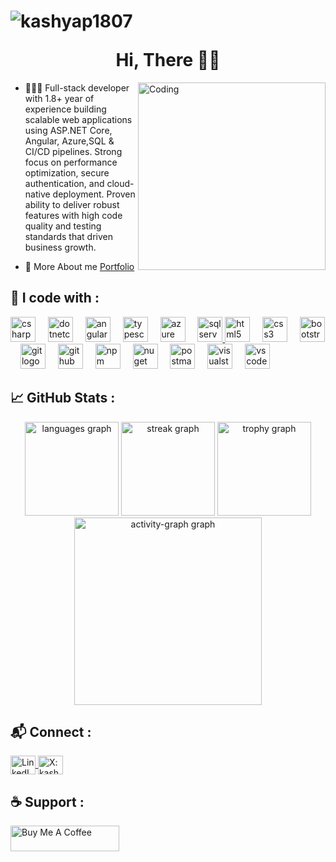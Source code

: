 
<h1 align="center"><p align="left"> <img src="https://komarev.com/ghpvc/?username=kashyap1807&label=Profile%20views&color=0e75b6&style=flat" alt="kashyap1807" /> </p>  Hi, There <span className="wave" role="img" aria-labelledby="wave">
                  👋🏻
                </span></h1>
                
<img align="right" alt="Coding" width="300" src="https://i.pinimg.com/originals/81/17/8b/81178b47a8598f0c81c4799f2cdd4057.gif">


- 👨🏻‍💻 Full-stack developer with 1.8+ year of experience building scalable web applications using ASP.NET Core, Angular, Azure,SQL & CI/CD pipelines. Strong focus on performance optimization, secure authentication, and cloud-native deployment. Proven ability to deliver robust features with high code quality and testing standards that driven business growth.

- 📃 More About me [Portfolio](https://kashyappportfolio.netlify.app/)



<h2 align="left">🌱 I code with :</h2>

<div align="left">
  <img src="https://cdn.jsdelivr.net/gh/devicons/devicon/icons/csharp/csharp-original.svg" height="40" alt="csharp logo"  />
  <img width="12" />
  <img src="https://cdn.jsdelivr.net/gh/devicons/devicon/icons/dotnetcore/dotnetcore-original.svg" height="40" alt="dotnetcore logo"  />
  <img width="12" />
  <img src="https://cdn.simpleicons.org/angular/DD0031" height="40" alt="angularjs logo"  />
  <img width="12" />
  <img src="https://cdn.simpleicons.org/typescript/3178C6" height="40" alt="typescript logo"  />
  <img width="12" />
  <img src="https://cdn.jsdelivr.net/gh/devicons/devicon/icons/azure/azure-original.svg" height="40" alt="azure logo"  />
  <img width="12" />
   <a href="https://learn.microsoft.com/en-us/sql/ssms/sql-server-management-studio-ssms" target="_blank" rel="noreferrer">
    <img src="https://www.edureka.co/blog/wp-content/uploads/2019/10/logo.png" alt="sql server management studio" width="40" height="40"/>
  </a>
  <img src="https://cdn.simpleicons.org/html5/E34F26" height="40" alt="html5 logo"  />
  <img width="12" />
  <img src="https://skillicons.dev/icons?i=css" height="40" alt="css3 logo"  />
  <img width="12" />
  <img src="https://cdn.simpleicons.org/bootstrap/7952B3" height="40" alt="bootstrap logo"  />
  <img width="12" />
  <img src="https://cdn.jsdelivr.net/gh/devicons/devicon/icons/git/git-original.svg" height="40" alt="git logo"  />
  <img width="12" />
  <img src="https://skillicons.dev/icons?i=github" height="40" alt="github logo"  />
  <img width="12" />
  <img src="https://cdn.jsdelivr.net/gh/devicons/devicon/icons/npm/npm-original-wordmark.svg" height="40" alt="npm logo"  />
  <img width="12" />
  <img src="https://cdn.simpleicons.org/nuget/004880" height="40" alt="nuget logo"  />
  <img width="12" />
  <img src="https://cdn.simpleicons.org/postman/FF6C37" height="40" alt="postman logo"  />
  <img width="12" />
  <img src="https://cdn.jsdelivr.net/gh/devicons/devicon/icons/visualstudio/visualstudio-plain.svg" height="40" alt="visualstudio logo"  />
  <img width="12" />
  <img src="https://cdn.jsdelivr.net/gh/devicons/devicon/icons/vscode/vscode-original.svg" height="40" alt="vscode logo"  />
</div>


<h2 align="left">📈 GitHub Stats :</h2>

<div align="center">
  <img src="https://github-readme-stats.vercel.app/api/top-langs?username=kashyap1807&locale=en&hide_title=false&layout=compact&card_width=320&langs_count=6&theme=nightowl&hide_border=true&order=2" height="150" alt="languages graph"  />
  <img src="https://streak-stats.demolab.com?user=kashyap1807&locale=en&mode=daily&theme=nightowl&hide_border=true&border_radius=10&date_format=j%20M%5B%20Y%5D&order=3" height="150" alt="streak graph"  />
  <img src="https://github-profile-trophy.vercel.app?username=kashyap1807&theme=darkhub&column=-1&row=1&margin-w=8&margin-h=8&no-bg=true&no-frame=true&order=4" height="150" alt="trophy graph"  />
  <img src="https://github-readme-activity-graph.vercel.app/graph?username=kashyap1807&radius=16&theme=nightowl&area=true&order=5&hide_border=true" height="300" alt="activity-graph graph"  />
</div>


<h2 align="left">📬 Connect :</h2>
<p align="left">
  <a href="https://linkedin.com/in/kashyap-chudasama-a17a6b238" target="blank">
    <img align="center" src="https://raw.githubusercontent.com/rahuldkjain/github-profile-readme-generator/master/src/images/icons/Social/linked-in-alt.svg" alt="LinkedIn: kashyap-chudasama-a17a6b238" height="30" width="40" />
  </a>  
  <a href="https://x.com/kashyapp_01" target="blank">
    <img align="center" src="https://cdn.prod.website-files.com/5d66bdc65e51a0d114d15891/64cebc6c19c2fe31de94c78e_X-vector-logo-download.png" alt="X: kashyapp_01" height="30" width="40" />
  </a>
</p>

<h2 align="left">☕ Support :</h2>
<p align="left">
  <a href="https://buymeacoffee.com/kashyap1807?new=1" target="_blank">
    <img align="center" src="https://cdn.buymeacoffee.com/buttons/v2/default-orange.png" alt="Buy Me A Coffee" height="41" width="174">
  </a>
</p>



